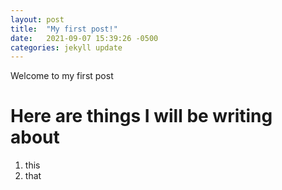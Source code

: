 ```yaml
---
layout: post
title:  "My first post!"
date:   2021-09-07 15:39:26 -0500
categories: jekyll update
---
```

Welcome to my first post
# Here are things I will be writing about
1. this
2. that